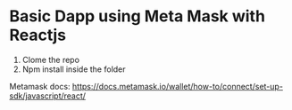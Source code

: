 # Basic Dapp using Meta Mask with Reactjs

1. Clome the repo
2. Npm install inside the folder

Metamask docs:
https://docs.metamask.io/wallet/how-to/connect/set-up-sdk/javascript/react/


